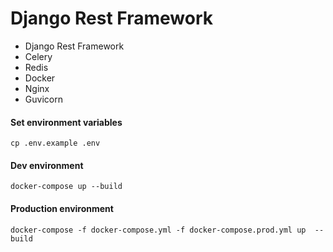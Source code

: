 # Django Rest Framework

- Django Rest Framework
- Celery 
- Redis
- Docker
- Nginx
- Guvicorn

#### Set environment variables

```
cp .env.example .env
```

#### Dev environment
```
docker-compose up --build
```

#### Production environment

```
docker-compose -f docker-compose.yml -f docker-compose.prod.yml up  --build
```

